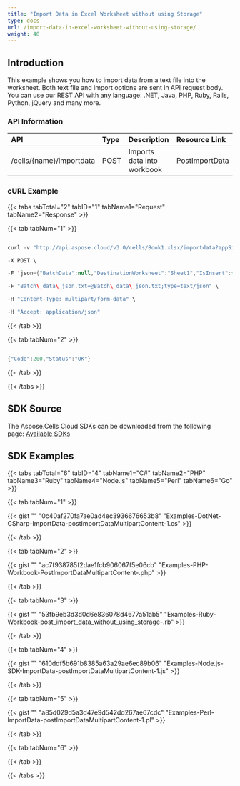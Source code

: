 ```yaml
---
title: "Import Data in Excel Worksheet without using Storage"
type: docs
url: /import-data-in-excel-worksheet-without-using-storage/
weight: 40
---
```


## **Introduction**
This example shows you how to import data from a text file into the worksheet. Both text file and import options are sent in API request body. You can use our REST API with any language: .NET, Java, PHP, Ruby, Rails, Python, jQuery and many more.
### **API Information**

|**API**|**Type**|**Description**|**Resource Link**|
| :- | :- | :- | :- |
|/cells/{name}/importdata|POST|Imports data into workbook|[PostImportData](https://apireference.aspose.cloud/cells/#/Workbook/PostImportData)|
### **cURL Example**
{{< tabs tabTotal="2" tabID="1" tabName1="Request" tabName2="Response" >}}

{{< tab tabNum="1" >}}

```java

curl -v "http://api.aspose.cloud/v3.0/cells/Book1.xlsx/importdata?appSid=xxxx&signature=xxxx" \

-X POST \

-F 'json={"BatchData":null,"DestinationWorksheet":"Sheet1","IsInsert":false,"ImportDataType":"BatchData","Source":{"FileSourceType":1,"FilePath":"Batch\_data\_json.txt"}};type=application/json' \

-F "Batch\_data\_json.txt=@Batch\_data\_json.txt;type=text/json" \

-H "Content-Type: multipart/form-data" \

-H "Accept: application/json"

```

{{< /tab >}}

{{< tab tabNum="2" >}}

```java

{"Code":200,"Status":"OK"}

```

{{< /tab >}}

{{< /tabs >}}
## **SDK Source**
The Aspose.Cells Cloud SDKs can be downloaded from the following page: [Available SDKs](/available-sdks/)
## **SDK Examples**
{{< tabs tabTotal="6" tabID="4" tabName1="C#" tabName2="PHP" tabName3="Ruby" tabName4="Node.js" tabName5="Perl" tabName6="Go" >}}

{{< tab tabNum="1" >}}

{{< gist "" "0c40af270fa7ae0ad4ec3936676653b8" "Examples-DotNet-CSharp-ImportData-postImportDataMultipartContent-1.cs" >}}

{{< /tab >}}

{{< tab tabNum="2" >}}

{{< gist "" "ac7f938785f2dae1fcb906067f5e06cb" "Examples-PHP-Workbook-PostImportDataMultipartContent-.php" >}}

{{< /tab >}}

{{< tab tabNum="3" >}}

{{< gist "" "53fb9eb3d3d0d6e836078d4677a51ab5" "Examples-Ruby-Workbook-post\_import\_data\_without\_using\_storage-.rb" >}}

{{< /tab >}}

{{< tab tabNum="4" >}}

{{< gist "" "610ddf5b691b8385a63a29ae6ec89b06" "Examples-Node.js-SDK-ImportData-postImportDataMultipartContent-1.js" >}}

{{< /tab >}}

{{< tab tabNum="5" >}}

{{< gist "" "a85d029d5a3d47e9d542dd267ae67cdc" "Examples-Perl-ImportData-postImportDataMultipartContent-1.pl" >}}

{{< /tab >}}

{{< tab tabNum="6" >}}

{{< /tab >}}

{{< /tabs >}}
